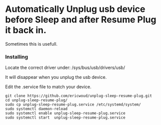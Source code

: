 # Automatically Unplug usb device before Sleep and after Resume Plug it back in. 

Sometimes this is usefull.

### Installing

Locate the correct driver under: /sys/bus/usb/drivers/usb/

It will disappear when you unplug the usb device.

Edit the .service file to match your device.

```
git clone https://github.com/ericwoud/unplug-sleep-resume-plug.git
cd unplug-sleep-resume-plug/
sudo cp unplug-sleep-resume-plug.service /etc/systemd/system/
sudo systemctl daemon-reload
sudo systemctl enable unplug-sleep-resume-plug.service
sudo systemctl start  unplug-sleep-resume-plug.service
```

